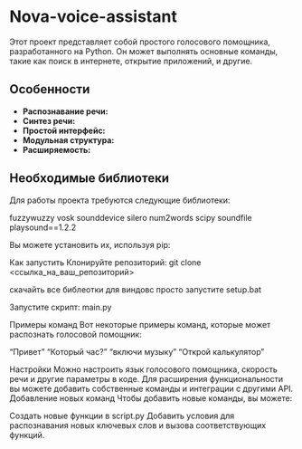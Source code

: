 # Nova-voice-assistant

Этот проект представляет собой простого голосового помощника, разработанного на Python. Он может выполнять основные команды, такие как поиск в интернете, открытие приложений, и другие.

## Особенности

*   **Распознавание речи:**
*   **Синтез речи:**
*   **Простой интерфейс:**
*   **Модульная структура:**
*   **Расширяемость:**

## Необходимые библиотеки

Для работы проекта требуются следующие библиотеки:

fuzzywuzzy
vosk
sounddevice
silero
num2words
scipy
soundfile
playsound==1.2.2

Вы можете установить их, используя pip:

Как запустить
Клонируйте репозиторий:
git clone <ссылка_на_ваш_репозиторий>

скачайть все библеотки 
для виндовс просто запустите setup.bat

Запустите скрипт:
main.py


Примеры команд
Вот некоторые примеры команд, которые может распознать голосовой помощник:

“Привет”
“Который час?”
“включи музыку”
“Открой калькулятор”

Настройки
Можно настроить язык голосового помощника, скорость речи и другие параметры в коде.
Для расширения функциональности вы можете добавить собственные команды и интеграции с другими API.
Добавление новых команд
Чтобы добавить новые команды, вы можете:

Создать новые функции в script.py
Добавить условия для распознавания новых ключевых слов и вызова соответствующих функций.
